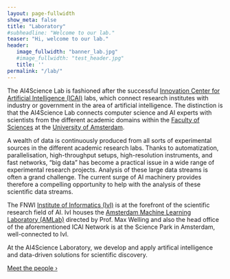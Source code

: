 ```yaml
---
layout: page-fullwidth
show_meta: false
title: "Laboratory"
#subheadline: "Welcome to our lab."
teaser: "Hi, welcome to our lab."
header:
   image_fullwidth: "banner_lab.jpg"
   #image_fullwidth: "test_header.jpg"
   title: ''
permalink: "/lab/"
---
```


The AI4Science Lab is fashioned after the successful [Innovation Center for Artificial Intelligence (ICAI)][1] labs, which connect research institutes with industry or government in the area of artificial intelligence. The distinction is that the AI4Science Lab connects computer science and AI experts with scientists from the different academic domains within the [Faculty of Sciences][2] at the [University of Amsterdam][3].

A wealth of data is continuously produced from all sorts of experimental sources in the different academic research labs. Thanks to automatization, parallelisation, high-throughput setups, high-resolution instruments, and fast networks, “big data” has become a practical issue in a wide range of experimental research projects. Analysis of these large data streams is often a grand challenge. The current surge of AI machinery provides therefore a compelling opportunity to help with the analysis of these scientific data streams.

The FNWI [Institute of Informatics (IvI)][4] is at the forefront of the scientific research field of AI. IvI houses the [Amsterdam Machine Learning Laboratory (AMLab)][5] directed by Prof. Max Welling and also the head office of the aforementioned ICAI Network is at the Science Park in Amsterdam, well-connected to IvI.

At the AI4Science Laboratory, we develop and apply artifical intelligence and data-driven solutions for scientific discovery.

<a class="radius button small" href="{{ site.url }}{{ site.baseurl }}/people/">Meet the people ›</a>


[1]: https://icai.ai/
[2]: https://www.uva.nl/en/about-the-uva/organisation/faculties/faculty-of-science/faculty-of-science.html
[3]: https://www.uva.nl
[4]: https://ivi.uva.nl
[5]: http://amlab.science.uva.nl

